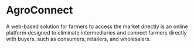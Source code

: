 # AgroConnect
A web-based solution for farmers to access the market directly is an online platform designed to eliminate intermediaries and connect farmers directly with buyers, such as consumers, retailers, and wholesalers.
